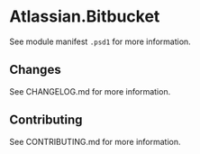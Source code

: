 # Atlassian.Bitbucket
See module manifest `.psd1` for more information.

## Changes
See CHANGELOG.md for more information.

## Contributing
See CONTRIBUTING.md for more information.